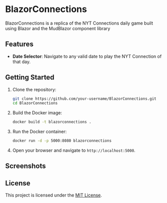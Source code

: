 # BlazorConnections

BlazorConnections is a replica of the NYT Connections daily game built using Blazor and the MudBlazor component library

## Features

- **Date Selector**: Navigate to any valid date to play the NYT Connection of that day.


## Getting Started

1. Clone the repository:
    ```bash
    git clone https://github.com/your-username/BlazorConnections.git
    cd BlazorConnections
    ```

2. Build the Docker image:
    ```bash
    docker build -t blazorconnections .
    ```

3. Run the Docker container:
    ```bash
    docker run -d -p 5000:8080 blazorconnections
    ```

4. Open your browser and navigate to `http://localhost:5000`.


## Screenshots

## License

This project is licensed under the [MIT License](LICENSE).

